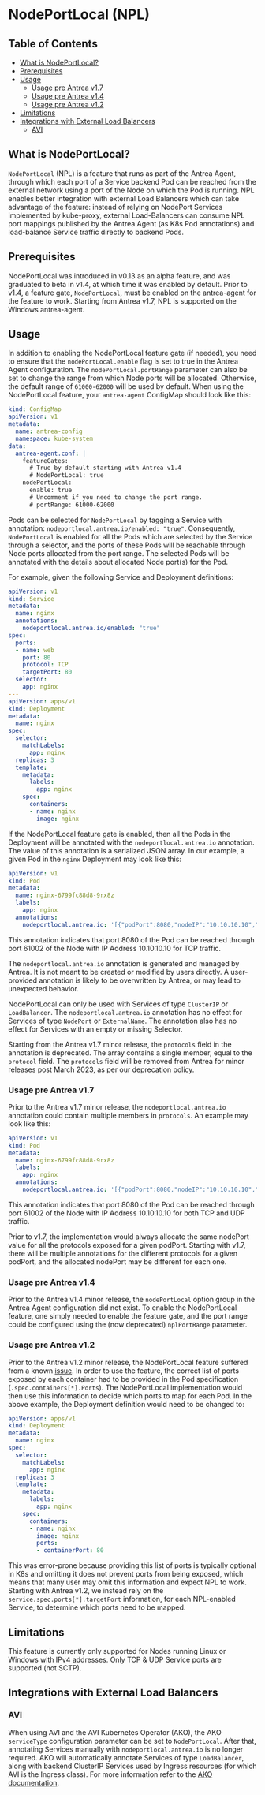 # NodePortLocal (NPL)

## Table of Contents

<!-- toc -->
- [What is NodePortLocal?](#what-is-nodeportlocal)
- [Prerequisites](#prerequisites)
- [Usage](#usage)
  - [Usage pre Antrea v1.7](#usage-pre-antrea-v17)
  - [Usage pre Antrea v1.4](#usage-pre-antrea-v14)
  - [Usage pre Antrea v1.2](#usage-pre-antrea-v12)
- [Limitations](#limitations)
- [Integrations with External Load Balancers](#integrations-with-external-load-balancers)
  - [AVI](#avi)
<!-- /toc -->

## What is NodePortLocal?

`NodePortLocal` (NPL) is a feature that runs as part of the Antrea Agent,
through which each port of a Service backend Pod can be reached from the
external network using a port of the Node on which the Pod is running. NPL
enables better integration with external Load Balancers which can take advantage
of the feature: instead of relying on NodePort Services implemented by
kube-proxy, external Load-Balancers can consume NPL port mappings published by
the Antrea Agent (as K8s Pod annotations) and load-balance Service traffic
directly to backend Pods.

## Prerequisites

NodePortLocal was introduced in v0.13 as an alpha feature, and was graduated to
beta in v1.4, at which time it was enabled by default. Prior to v1.4, a feature
gate, `NodePortLocal`, must be enabled on the antrea-agent for the feature to
work. Starting from Antrea v1.7, NPL is supported on the Windows antrea-agent.

## Usage

In addition to enabling the NodePortLocal feature gate (if needed), you need to
ensure that the `nodePortLocal.enable` flag is set to true in the Antrea Agent
configuration. The `nodePortLocal.portRange` parameter can also be set to change
the range from which Node ports will be allocated. Otherwise, the default range
of `61000-62000` will be used by default. When using the NodePortLocal feature,
your `antrea-agent` ConfigMap should look like this:

```yaml
kind: ConfigMap
apiVersion: v1
metadata:
  name: antrea-config
  namespace: kube-system
data:
  antrea-agent.conf: |
    featureGates:
      # True by default starting with Antrea v1.4
      # NodePortLocal: true
    nodePortLocal:
      enable: true
      # Uncomment if you need to change the port range.
      # portRange: 61000-62000
```

Pods can be selected for `NodePortLocal` by tagging a Service with annotation:
`nodeportlocal.antrea.io/enabled: "true"`. Consequently, `NodePortLocal` is
enabled for all the Pods which are selected by the Service through a selector,
and the ports of these Pods will be reachable through Node ports allocated from
the port range. The selected Pods will be annotated with the details about
allocated Node port(s) for the Pod.

For example, given the following Service and Deployment definitions:

```yaml
apiVersion: v1
kind: Service
metadata:
  name: nginx
  annotations:
    nodeportlocal.antrea.io/enabled: "true"
spec:
  ports:
  - name: web
    port: 80
    protocol: TCP
    targetPort: 80
  selector:
    app: nginx
---
apiVersion: apps/v1
kind: Deployment
metadata:
  name: nginx
spec:
  selector:
    matchLabels:
      app: nginx
  replicas: 3
  template:
    metadata:
      labels:
        app: nginx
    spec:
      containers:
      - name: nginx
        image: nginx
```

If the NodePortLocal feature gate is enabled, then all the Pods in the
Deployment will be annotated with the `nodeportlocal.antrea.io` annotation. The
value of this annotation is a serialized JSON array. In our example, a given Pod
in the `nginx` Deployment may look like this:

```yaml
apiVersion: v1
kind: Pod
metadata:
  name: nginx-6799fc88d8-9rx8z
  labels:
    app: nginx
  annotations:
    nodeportlocal.antrea.io: '[{"podPort":8080,"nodeIP":"10.10.10.10","nodePort":61002,"protocol":"tcp","protocols":["tcp"]}]'
```

This annotation indicates that port 8080 of the Pod can be reached through port
61002 of the Node with IP Address 10.10.10.10 for TCP traffic.

The `nodeportlocal.antrea.io` annotation is generated and managed by Antrea. It
is not meant to be created or modified by users directly. A user-provided
annotation is likely to be overwritten by Antrea, or may lead to unexpected
behavior.

NodePortLocal can only be used with Services of type `ClusterIP` or
`LoadBalancer`. The `nodeportlocal.antrea.io` annotation has no effect for
Services of type `NodePort` or `ExternalName`. The annotation also has no effect
for Services with an empty or missing Selector.

Starting from the Antrea v1.7 minor release, the `protocols` field in the
annotation is deprecated. The array contains a single member, equal to the
`protocol` field.
The `protocols` field will be removed from Antrea for minor releases post March 2023,
as per our deprecation policy.

### Usage pre Antrea v1.7

Prior to the Antrea v1.7 minor release, the `nodeportlocal.antrea.io` annotation
could contain multiple members in `protocols`.
An example may look like this:

```yaml
apiVersion: v1
kind: Pod
metadata:
  name: nginx-6799fc88d8-9rx8z
  labels:
    app: nginx
  annotations:
    nodeportlocal.antrea.io: '[{"podPort":8080,"nodeIP":"10.10.10.10","nodePort":61002}, "protocols":["tcp","udp"]]'
```

This annotation indicates that port 8080 of the Pod can be reached through port
61002 of the Node with IP Address 10.10.10.10 for both TCP and UDP traffic.

Prior to v1.7, the implementation would always allocate the same nodePort value
for all the protocols exposed for a given podPort.
Starting with v1.7, there will be multiple annotations for the different protocols
for a given podPort, and the allocated nodePort may be different for each one.

### Usage pre Antrea v1.4

Prior to the Antrea v1.4 minor release, the `nodePortLocal` option group in the
Antrea Agent configuration did not exist. To enable the NodePortLocal feature,
one simply needed to enable the feature gate, and the port range could be
configured using the (now deprecated) `nplPortRange` parameter.

### Usage pre Antrea v1.2

Prior to the Antrea v1.2 minor release, the NodePortLocal feature suffered from
a known [issue](https://github.com/antrea-io/antrea/issues/1912). In order to
use the feature, the correct list of ports exposed by each container had to be
provided in the Pod specification (`.spec.containers[*].Ports`). The
NodePortLocal implementation would then use this information to decide which
ports to map for each Pod. In the above example, the Deployment definition would
need to be changed to:

```yaml
apiVersion: apps/v1
kind: Deployment
metadata:
  name: nginx
spec:
  selector:
    matchLabels:
      app: nginx
  replicas: 3
  template:
    metadata:
      labels:
        app: nginx
    spec:
      containers:
      - name: nginx
        image: nginx
        ports:
        - containerPort: 80
```

This was error-prone because providing this list of ports is typically optional
in K8s and omitting it does not prevent ports from being exposed, which means
that many user may omit this information and expect NPL to work. Starting with
Antrea v1.2, we instead rely on the `service.spec.ports[*].targetPort`
information, for each NPL-enabled Service, to determine which ports need to be
mapped.

## Limitations

This feature is currently only supported for Nodes running Linux or Windows
with IPv4 addresses. Only TCP & UDP Service ports are supported (not SCTP).

## Integrations with External Load Balancers

### AVI

When using AVI and the AVI Kubernetes Operator (AKO), the AKO `serviceType`
configuration parameter can be set to `NodePortLocal`. After that, annotating
Services manually with `nodeportlocal.antrea.io` is no longer required. AKO will
automatically annotate Services of type `LoadBalancer`, along with backend
ClusterIP Services used by Ingress resources (for which AVI is the Ingress
class). For more information refer to the [AKO
documentation](https://avinetworks.com/docs/ako/1.5/handling-objects/).
